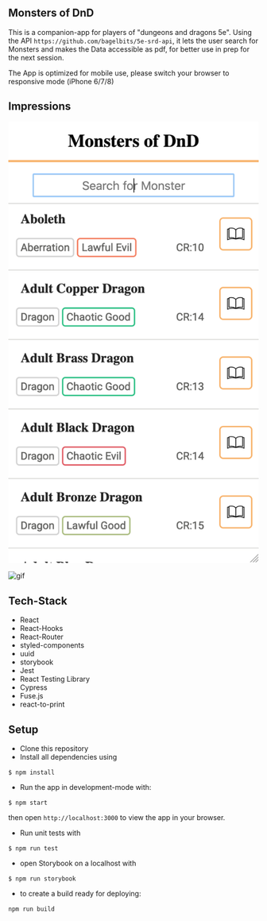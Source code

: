 ## Monsters of DnD

This is a companion-app for players of "dungeons and dragons 5e".
Using the API `https://github.com/bagelbits/5e-srd-api`, it lets the user search
for Monsters and makes the Data accessible as pdf, for better use in prep for the next session.

The App is optimized for mobile use, please switch your browser to responsive mode (iPhone 6/7/8)

## Impressions

![Screenshot](screenshots/janhenrikfock_MonstersOfDnD.png)

![gif](screenshots/janhenrikfock_MonstersOfDnD.gif)

## Tech-Stack

- React
- React-Hooks
- React-Router
- styled-components
- uuid
- storybook
- Jest
- React Testing Library
- Cypress
- Fuse.js
- react-to-print

## Setup

- Clone this repository
- Install all dependencies using

```
$ npm install
```

- Run the app in development-mode with:

```
$ npm start
```

then open `http://localhost:3000` to view the app in your browser.

- Run unit tests with

```
$ npm run test
```

- open Storybook on a localhost with

```
$ npm run storybook
```

- to create a build ready for deploying:

```
npm run build
```
